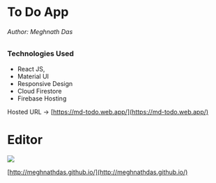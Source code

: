 # To Do App
###### Author: Meghnath Das

### Technologies Used
- React JS, 
- Material UI
- Responsive Design
- Cloud Firestore 
- Firebase Hosting

Hosted URL -> [https://md-todo.web.app/](https://md-todo.web.app/)

# Editor

![](https://meghnathdas.github.io/public/images/MD_Logo_138X138.png)

[http://meghnathdas.github.io/](http://meghnathdas.github.io/)
